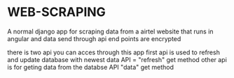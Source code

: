 # WEB-SCRAPING


A normal django app for scraping data from a airtel website that runs in angular and data send through api end points are encrypted

there is two api you can acces through this app first api is used to refresh and update database with newest data API = "refresh" get method
other api is for geting data from the databse API "data" get method
